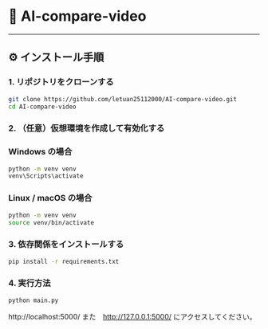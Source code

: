 # 🤖 AI-compare-video

---

## ⚙️ インストール手順

### 1. リポジトリをクローンする

```bash
git clone https://github.com/letuan25112000/AI-compare-video.git
cd AI-compare-video
```

### 2. （任意）仮想環境を作成して有効化する

### Windows の場合

```bash
python -m venv venv
venv\Scripts\activate
```

### Linux / macOS の場合

```bash
python -m venv venv
source venv/bin/activate
```

### 3. 依存関係をインストールする

```bash
pip install -r requirements.txt
```

### 4. 実行方法

```bash
python main.py
```

http://localhost:5000/ また　http://127.0.0.1:5000/
にアクセスしてください。

